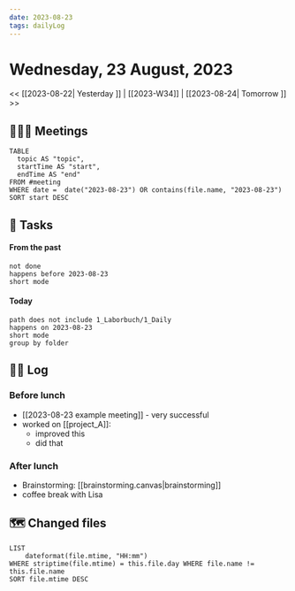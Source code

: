 ```yaml
---
date: 2023-08-23
tags: dailyLog
---
```


# Wednesday, 23 August, 2023

<< [[2023-08-22| Yesterday ]] | [[2023-W34]] | [[2023-08-24| Tomorrow ]] >>

## 🧑‍🤝‍🧑 Meetings 
```dataview
TABLE
  topic AS "topic",
  startTime AS "start",
  endTime AS "end"
FROM #meeting
WHERE date =  date("2023-08-23") OR contains(file.name, "2023-08-23")
SORT start DESC
```

## 🐾 Tasks

#### From the past
```tasks
not done
happens before 2023-08-23
short mode
```

#### Today
```tasks
path does not include 1_Laborbuch/1_Daily
happens on 2023-08-23
short mode
group by folder
```

## 🏴‍☠ Log
### Before lunch
- [[2023-08-23 example meeting]] - very successful
- worked on [[project_A]]: 
	- improved this
	- did that
### After lunch
- Brainstorming: [[brainstorming.canvas|brainstorming]]
- coffee break with Lisa

## 🗺 Changed files

```dataview
LIST 
	dateformat(file.mtime, "HH:mm") 
WHERE striptime(file.mtime) = this.file.day WHERE file.name != this.file.name 
SORT file.mtime DESC
```


